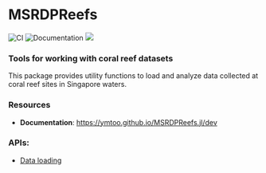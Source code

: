 # MSRDPReefs
![CI](https://github.com/ymtoo/MSRDPReefs.jl/workflows/CI/badge.svg)
![Documentation](https://github.com/ymtoo/MSRDPReefs.jl/workflows/Documentation/badge.svg?branch=master)
[![](https://img.shields.io/badge/docs-dev-blue.svg)](https://ymtoo.github.io/MSRDPReefs.jl/dev)

### Tools for working with coral reef datasets

This package provides utility functions to load and analyze data collected at coral reef sites in Singapore waters.

### Resources

* **Documentation**: <https://ymtoo.github.io/MSRDPReefs.jl/dev>

### APIs:
- [Data loading]()